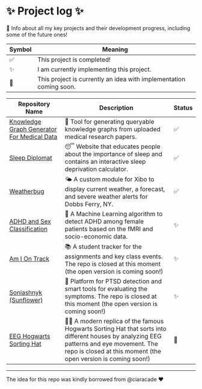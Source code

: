 # ✨ Project log ✨
📝 Info about all my key projects and their development progress, including some of the future ones!

| Symbol| Meaning|
|-------|--------|
|✅| This project is completed!|
|✨| I am currently implementing this project.|
|💭| This project is currently an idea with implementation coming soon.|

| Repository Name | Description | Status |
|-----------------|-------------|----------|
| [Knowledge Graph Generator For Medical Data](https://github.com/Kulieshova/knowledge-graph-for-medical-papers) |🧠 Tool for generating queryable knowledge graphs from uploaded medical research papers. |✅|
| [Sleep Diplomat](https://github.com/Kulieshova/sleep-diplomat) |😴 Website that educates people about the importance of sleep and contains an interactive sleep deprivation calculator.|✅|
| [Weatherbug](https://github.com/Kulieshova/weatherbug) |🌤️ A custom module for Xibo to display current weather, a forecast, and severe weather alerts for Dobbs Ferry, NY.|✅|
| [ADHD and Sex Classification](https://github.com/Kulieshova/ADHD-prediction) |🧠 A Machine Learning algorithm to detect ADHD among female patients based on the fMRI and socio-economic data. |✨|
| [Am I On Track](https://github.com/Kulieshova/am-i-on-track) |📚 A student tracker for the assignments and key class events. The repo is closed at this moment (the open version is coming soon!)|✨|
| [Soniashnyk (Sunflower)](https://github.com/Kulieshova/soniashnyk) |🌻 Platform for PTSD detection and smart tools for evaluating the symptoms. The repo is closed at this moment (the open version is coming soon!)|✨|
| [EEG Hogwarts Sorting Hat](https://github.com/Kulieshova/eeg-hogwarts-sorting-hat) |🧙🏻 A modern replica of the famous Hogwarts Sorting Hat that sorts into different houses by analyzing EEG patterns and eye movement. The repo is closed at this moment (the open version is coming soon!)|💭|

---
The idea for this repo was kindly borrowed from @ciaracade ❤️
